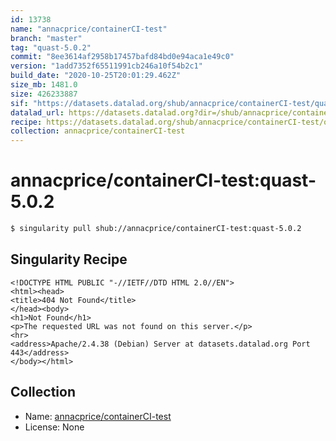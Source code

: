 ```yaml
---
id: 13738
name: "annacprice/containerCI-test"
branch: "master"
tag: "quast-5.0.2"
commit: "8ee3614af2958b17457bafd84bd0e94aca1e49c0"
version: "1add7352f65511991cb246a10f54b2c1"
build_date: "2020-10-25T20:01:29.462Z"
size_mb: 1481.0
size: 426233887
sif: "https://datasets.datalad.org/shub/annacprice/containerCI-test/quast-5.0.2/2020-10-25-8ee3614a-1add7352/1add7352f65511991cb246a10f54b2c1.sif"
datalad_url: https://datasets.datalad.org?dir=/shub/annacprice/containerCI-test/quast-5.0.2/2020-10-25-8ee3614a-1add7352/
recipe: https://datasets.datalad.org/shub/annacprice/containerCI-test/quast-5.0.2/2020-10-25-8ee3614a-1add7352/Singularity
collection: annacprice/containerCI-test
---
```


# annacprice/containerCI-test:quast-5.0.2

```bash
$ singularity pull shub://annacprice/containerCI-test:quast-5.0.2
```

## Singularity Recipe

```singularity
<!DOCTYPE HTML PUBLIC "-//IETF//DTD HTML 2.0//EN">
<html><head>
<title>404 Not Found</title>
</head><body>
<h1>Not Found</h1>
<p>The requested URL was not found on this server.</p>
<hr>
<address>Apache/2.4.38 (Debian) Server at datasets.datalad.org Port 443</address>
</body></html>
```

## Collection

 - Name: [annacprice/containerCI-test](https://github.com/annacprice/containerCI-test)
 - License: None

